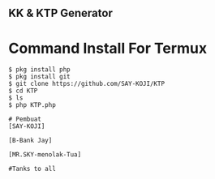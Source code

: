 ## KK & KTP Generator
# Command Install For Termux
```
$ pkg install php
$ pkg install git
$ git clone https://github.com/SAY-KOJI/KTP
$ cd KTP
$ ls
$ php KTP.php

# Pembuat
[SAY-KOJI]

[B-Bank Jay]

[MR.SKY-menolak-Tua]

#Tanks to all 

